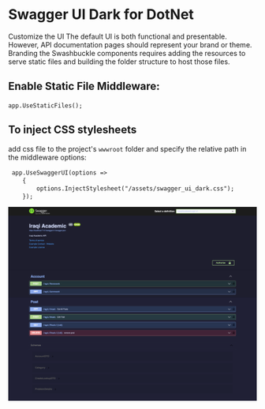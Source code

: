 # Swagger UI Dark for DotNet
Customize the UI
The default UI is both functional and presentable. However, API documentation pages should represent your brand or theme. Branding the Swashbuckle components requires adding the resources to serve static files and building the folder structure to host those files.

## Enable Static File Middleware:
```
app.UseStaticFiles();
```
## To inject CSS stylesheets
add css file to the project's `wwwroot` folder and specify the relative path in the middleware options:

```
 app.UseSwaggerUI(options =>
    {
        options.InjectStylesheet("/assets/swagger_ui_dark.css");
    });
```

![Alt text](dark.png?raw=true "swagger dark theme ")
